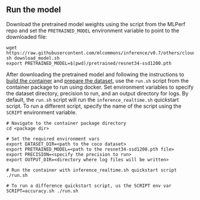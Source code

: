 ## Run the model

Download the pretrained model weights using the script from the MLPerf repo
and set the `PRETRAINED_MODEL` environment variable to point to the downloaded file:
```
wget https://raw.githubusercontent.com/mlcommons/inference/v0.7/others/cloud/single_stage_detector/download_model.sh
sh download_model.sh
export PRETRAINED_MODEL=$(pwd)/pretrained/resnet34-ssd1200.pth
```

After downloading the pretrained model and following the instructions to
[build the container](#build-the-container) and [prepare the dataset](#datasets),
use the `run.sh` script from the container package to run <model name> <mode>
using docker. Set environment variables to specify the dataset directory,
precision to run, and an output directory for logs. By default, the `run.sh`
script will run the `inference_realtime.sh` quickstart script. To run a different
script, specify the name of the script using the `SCRIPT` environment variable.
```
# Navigate to the container package directory
cd <package dir>

# Set the required environment vars
export DATASET_DIR=<path to the coco dataset>
export PRETRAINED_MODEL=<path to the resnet34-ssd1200.pth file>
export PRECISION=<specify the precision to run>
export OUTPUT_DIR=<directory where log files will be written>

# Run the container with inference_realtime.sh quickstart script
./run.sh

# To run a difference quickstart script, us the SCRIPT env var
SCRIPT=accuracy.sh ./run.sh
```
